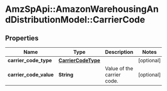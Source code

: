 # AmzSpApi::AmazonWarehousingAndDistributionModel::CarrierCode

## Properties
Name | Type | Description | Notes
------------ | ------------- | ------------- | -------------
**carrier_code_type** | [**CarrierCodeType**](CarrierCodeType.md) |  | [optional] 
**carrier_code_value** | **String** | Value of the carrier code. | [optional] 

